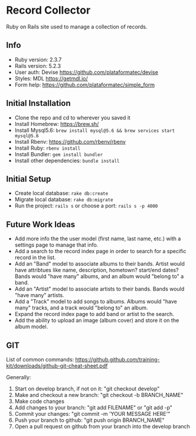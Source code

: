 # Record Collector
Ruby on Rails site used to manage a collection of records.

## Info
- Ruby version: 2.3.7
- Rails version: 5.2.3
- User auth: Devise https://github.com/plataformatec/devise
- Styles: MDL https://getmdl.io/
- Form help: https://github.com/plataformatec/simple_form

## Initial Installation
- Clone the repo and cd to wherever you saved it
- Install Homebrew: https://brew.sh/
- Install Mysql5.6: `brew install mysql@5.6 && brew services start mysql@5.6`
- Install Rbenv: https://github.com/rbenv/rbenv
- Install Ruby: `rbenv install`
- Install Bundler: `gem install bundler`
- Install other dependencies: `bundle install`

## Initial Setup
- Create local database: `rake db:create`
- Migrate local database: `rake db:migrate`
- Run the project: `rails s` or choose a port: `rails s -p 4000`

## Future Work Ideas
- Add more info the the user model (first name, last name, etc.) with a settings page to manage that info. 
- Add a search to the record index page in order to search for a specific record in the list.
- Add an "Band" model to associate albums to their bands. Artist would have attribtues like name, description, hometown? start/end dates? Bands would "have many" albums, and an album would "belong to" a band. 
- Add an "Artist" model to associate artists to their bands. Bands would "have many" artists.
- Add a "Track" model to add songs to albums. Albums would "have many" tracks, and a track would "belong to" an album.
- Expand the record index page to add band or artist to the search. 
- Add the ability to upload an image (album cover) and store it on the album model. 

## GIT
List of common commands:
https://github.github.com/training-kit/downloads/github-git-cheat-sheet.pdf

Generally: 
1. Start on develop branch, if not on it: "git checkout develop"
2. Make and checkout a new branch: "git checkout -b BRANCH_NAME"
3. Make code changes
4. Add changes to your branch: "git add FILENAME" or "git add -p"
5. Commit your changes: "git commit -m 'YOUR MESSAGE HERE'"
6. Push your branch to github: "git push origin BRANCH_NAME"
7. Open a pull request on github from your branch into the develop branch
